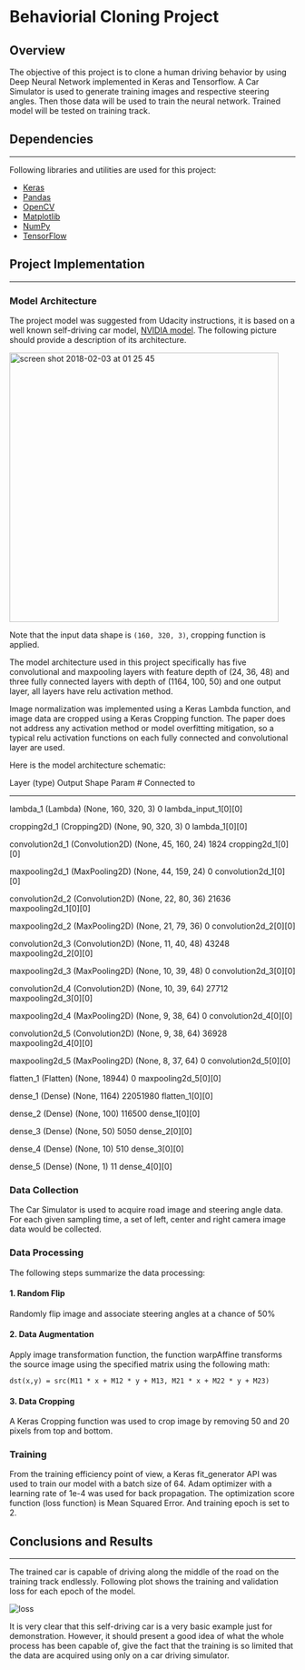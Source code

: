 # Behaviorial Cloning Project

Overview
---
The objective of this project is to clone a human driving behavior by using Deep Neural Network implemented in Keras and Tensorflow. A Car Simulator is used to generate training images and respective steering angles. Then those data will be used to train the neural network. Trained model will be tested on training track.

## Dependencies
---
Following libraries and utilities are used for this project:

- [Keras](https://keras.io/)
- [Pandas](http://pandas.pydata.org/)
- [OpenCV](http://opencv.org/)
- [Matplotlib](http://matplotlib.org/)
- [NumPy](http://www.numpy.org/)
- [TensorFlow](http://tensorflow.org)

## Project Implementation
---
### Model Architecture

The project model was suggested from Udacity instructions, it is based on a well known self-driving car model, [NVIDIA model](https://images.nvidia.com/content/tegra/automotive/images/2016/solutions/pdf/end-to-end-dl-using-px.pdf). The following picture should provide a description of its architecture.

<img width="474" alt="screen shot 2018-02-03 at 01 25 45" src="https://user-images.githubusercontent.com/21351949/35763769-426fd35c-0881-11e8-92a8-200bfbc77f71.png">

Note that the input data shape is `(160, 320, 3)`, cropping function is applied.

The model architecture used in this project specifically has five convolutional and maxpooling layers with feature depth of (24, 36, 48) and three fully connected layers with depth of (1164, 100, 50) and one output layer, all layers have relu activation method.

Image normalization was implemented using a Keras Lambda function, and image data are cropped using a Keras Cropping function. The paper does not address any activation method or model overfitting mitigation, so a typical relu activation functions on each fully connected and convolutional layer are used.

Here is the model architecture schematic:

Layer (type)                     Output Shape          Param #     Connected to                     
____________________________________________________________________________________________________
lambda_1 (Lambda)                (None, 160, 320, 3)   0           lambda_input_1[0][0]             

cropping2d_1 (Cropping2D)        (None, 90, 320, 3)    0           lambda_1[0][0]                   

convolution2d_1 (Convolution2D)  (None, 45, 160, 24)   1824        cropping2d_1[0][0]               

maxpooling2d_1 (MaxPooling2D)    (None, 44, 159, 24)   0           convolution2d_1[0][0]            

convolution2d_2 (Convolution2D)  (None, 22, 80, 36)    21636       maxpooling2d_1[0][0]             

maxpooling2d_2 (MaxPooling2D)    (None, 21, 79, 36)    0           convolution2d_2[0][0]            

convolution2d_3 (Convolution2D)  (None, 11, 40, 48)    43248       maxpooling2d_2[0][0]             

maxpooling2d_3 (MaxPooling2D)    (None, 10, 39, 48)    0           convolution2d_3[0][0]            

convolution2d_4 (Convolution2D)  (None, 10, 39, 64)    27712       maxpooling2d_3[0][0]             

maxpooling2d_4 (MaxPooling2D)    (None, 9, 38, 64)     0           convolution2d_4[0][0]            

convolution2d_5 (Convolution2D)  (None, 9, 38, 64)     36928       maxpooling2d_4[0][0]             

maxpooling2d_5 (MaxPooling2D)    (None, 8, 37, 64)     0           convolution2d_5[0][0]            

flatten_1 (Flatten)              (None, 18944)         0           maxpooling2d_5[0][0]             

dense_1 (Dense)                  (None, 1164)          22051980    flatten_1[0][0]                  

dense_2 (Dense)                  (None, 100)           116500      dense_1[0][0]                    

dense_3 (Dense)                  (None, 50)            5050        dense_2[0][0]   

dense_4 (Dense)                  (None, 10)            510         dense_3[0][0]                    

dense_5 (Dense)                  (None, 1)             11          dense_4[0][0]                    

### Data Collection

The Car Simulator is used to acquire road image and steering angle data. For each given sampling time, a set of left, center and right camera image data would be collected.

### Data Processing

The following steps summarize the data processing:

#### 1. Random Flip

Randomly flip image and associate steering angles at a chance of 50%

#### 2. Data Augmentation

Apply image transformation function, the function warpAffine transforms the source image using the specified matrix using the following math:

```
dst(x,y) = src(M11 * x + M12 * y + M13, M21 * x + M22 * y + M23)
```

#### 3. Data Cropping

A Keras Cropping function was used to crop image by removing 50 and 20 pixels from top and bottom.

### Training

From the training efficiency point of view, a Keras fit_generator API was used to train our model with a batch size of 64. Adam optimizer with a learning rate of 1e-4 was used for back propagation. The optimization score function (loss function) is Mean Squared Error. And training epoch is set to 2.

## Conclusions and Results
---
The trained car is capable of driving along the middle of the road on the training track endlessly. Following plot shows the training and validation loss for each epoch of the model.

![loss](https://user-images.githubusercontent.com/21351949/35763756-fe7ca076-0880-11e8-94de-f4edc0da7374.png)

It is very clear that this self-driving car is a very basic example just for demonstration. However, it should present a good idea of what the whole process has been capable of, give the fact that the training is so limited that the data are acquired using only on a car driving simulator.
